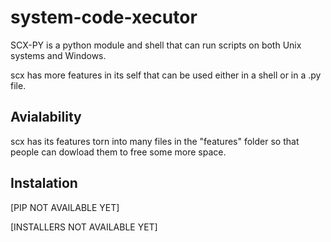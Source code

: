 # system-code-xecutor
SCX-PY is a python module and shell that can run scripts on both Unix systems and Windows.

scx has more features in its self that can be used either in a shell or in a .py file.

## Avialability

scx has its features torn into many files in the "features" folder so that people can dowload them to free some more space.

## Instalation

[PIP NOT AVAILABLE YET]

[INSTALLERS NOT AVAILABLE YET]


